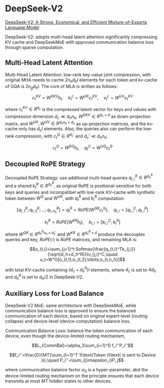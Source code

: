 # DeepSeek-V2
[DeepSeek-V2: A Strong, Economical, and Efficient Mixture-of-Experts Language Model](https://arxiv.org/pdf/2405.04434) 

DeepSeek-V2: adopts multi-head latent attention significantly compressing KV cache and DeepSeekMoE with approved communication balance loss through sparse computation.

## Multi-Head Latent Attention
Multi-Head Latent Attention: low-rank key-value joint compression, with original MHA needs to cache $2n_hd_hl$ elements for each token and kv-cache of GQA is $2n_gd_hl$. The core of MLA is written as follows:
```math
c_t^{KV}=W^{DKV}h_t,\quad k_t^c=W^{UK}c_t^{KV},\quad v_t^c=W^{UV}c_t^{KV}
```
where $c_t^{KV}\in R^{d_c}$ is the compressed latent vector for keys and values with compression dimension $d_c\ll d_hn_h$, $W^{DKV}\in R^{d_c\times d}$ as down-projection matrix, and $W^{UK},W^{UV}\in R^{d_hn_h\times d_c}$ as up-projection matrices, and the kv-cache only has $d_cl$ elements. Also, the queries also can perform the low-rank compression, with $c_t^Q\in R^{d_c'}$ and $d_c'\ll d_hn_h$:
```math
c_t^Q=W^{DQ}h_t,\quad q_t^C=W^{UQ}c_t^Q
```

## Decoupled RoPE Strategy
Decoupled RoPE Strategy: use additional multi-head queries $q_{t,i}^R\in R^{d_h^R}$ and a shared $k_t^R\in R^{d_h^R}$, as original RoPE is positional-sensitive for both keys and queries and incompatibel with low-rank KV-cache with synthetic token between $W^Q$ and $W^{UK}$, with $q_t^R$ and $k_t^R$ computation:
```math
[q_{t,1}^R;q_{t,2}^R;\ldots;q_{t,n_h}^R]=q_t^R=RoPE(W^{QR}c_t^Q),\quad
q_{t,i}=[q_{t,i}^C;q_{t,i}^R]
```
```math
k_t^R=RoPE(W^{KR}h_t),\quad k_{t,i}=[k_{t,i}^C;k_{t}^R]
```
where $W^{QR}\in R^{d_h^Rn_h\times d_c'}$ and $W^{KR}\in R^{d_h^R\times d}$ produce the decouples queries and key, $RoPE(\cdot)$ is $RoPE$ matrices, and remaining MLA is:
```math
o_{t,i}=\sum_{j=1}^t Softmax(\frac{q_{t,i}^Tk_{j,i}}{\sqrt{d_h+d_h^R}})v_{j,i}^C,\quad
u_t=W^O[o_{t,1};o_{t,2};\ldots;o_{t,n_h}]
```
with total KV-cache containing $(d_c+d_h^R)l$ elements, where $d_c$ is set to $4d_h$ and $d_h^R$ is set to $d_h/2$ in DeepSeek-V2.

## Auxiliary Loss for Load Balance
DeepSeek-V2 MoE: same architecture with DeepSeekMoE, while communication balance loss is approved to ensure the balanced communication of each device, based on original expert-level (routing collapse) and device-level (device computation) balance loss.

Communication Balance Loss: balance the token communication of each device, even though the device-limited routing mechanism,
```math
L_{CommBal}=\alpha_3\sum_{i=1}^D f_i''P_i''
```
```math
f_i''=\frac{D}{MT}\sum_{t=1}^T 1(\text{Token }t\text{ is sent to Device }i),\quad
P_i''=\sum_{j\in\epsilon_i}P_j
```
where communication balance factor $\alpha_3$ is a hyper-parameter, abd the device-limited routing mechanism on the principle ensures that each device transmits at most $MT$ hidden states to other devices.

